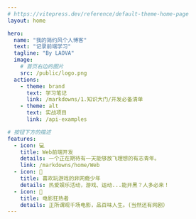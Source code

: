 ```yaml
---
# https://vitepress.dev/reference/default-theme-home-page
layout: home

hero:
  name: "我的简约风个人博客"
  text: "记录前端学习"
  tagline: "By LAOVA"
  image:
    # 首页右边的图片
    src: /public/logo.png
  actions:
    - theme: brand
      text: 学习笔记
      link: /markdowns/1.知识大门/开发必备清单
    - theme: alt
      text: 实战项目
      link: /api-examples

# 按钮下方的描述
features:
  - icon: 💻
    title: Web前端开发
    details: 一个正在期待有一天能够放飞理想的有志青年。
    link: /markdowns/home/Web
  - icon: 🧩
    title: 喜欢玩游戏的非网瘾少年
    details: 热爱娱乐活动，游戏、运动...能开黑？人多必来！
  - icon: 🍿
    title: 电影狂热者
    details: 正所谓观千场电影，品百味人生。(当然还有网剧）
---
```


